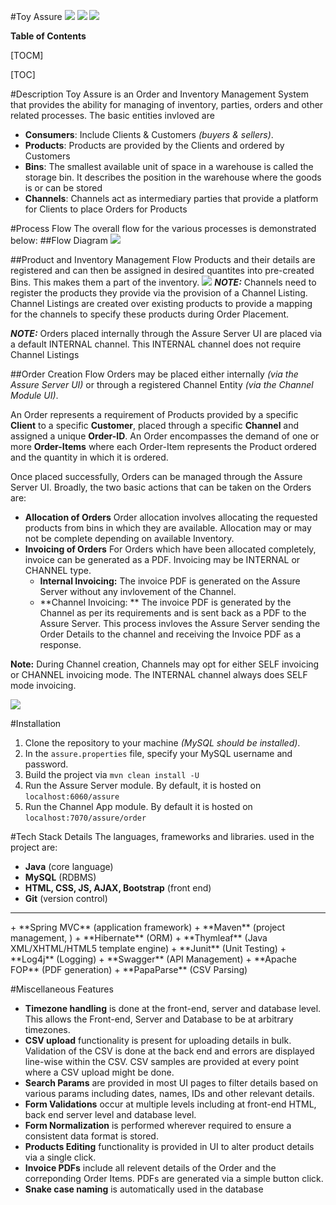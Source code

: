 #Toy Assure
![](https://i.ibb.co/30139VR/nextscm-squarelogo-1500222803446.png)
![](https://img.shields.io/github/forks/pandao/editor.md.svg) ![](https://img.shields.io/github/issues/pandao/editor.md.svg)

**Table of Contents**

[TOCM]

[TOC]

#Description
Toy Assure is an Order and Inventory Management System that provides the ability for managing of inventory, parties, orders and other related processes.
The basic entities invloved are
+ **Consumers**:
Include Clients & Customers *(buyers & sellers)*.
+ **Products**:
Products are provided by the Clients and ordered by Customers
+ **Bins**:
The smallest available unit of space in a warehouse is called the storage bin. It describes the position in the warehouse where the goods is or can be stored
+ **Channels**:
Channels act as intermediary parties that provide a platform for Clients to place Orders for Products

#Process Flow
The overall flow for the various processes is demonstrated below:
##Flow Diagram
![](https://i.ibb.co/31t3pX4/Untitled-Diagram.png)

##Product and Inventory Management Flow
Products and their details are registered and can then be assigned in desired quantites into pre-created Bins. This makes them a part of the inventory.
![](https://i.ibb.co/N65J8QV/Untitled-Diagram-1.png)
***NOTE:*** Channels need to register the products they provide via the provision of a Channel Listing. Channel Listings are created over existing products to provide a mapping for the channels to specify these products during Order Placement.

***NOTE:*** Orders placed internally through the Assure Server UI are placed via a default INTERNAL channel. This INTERNAL channel does not require Channel Listings

##Order Creation Flow
Orders may be placed either internally *(via the Assure Server UI)* or through a registered Channel Entity *(via the Channel Module UI)*.

An Order represents a requirement of Products provided by a specific **Client** to a specific **Customer**, placed through a specific **Channel** and assigned a unique **Order-ID**.
An Order encompasses the demand of one or more **Order-Items** where each Order-Item represents the Product ordered and the quantity in which it is ordered.

Once placed successfully, Orders can be managed through the Assure Server UI. Broadly, the two basic actions that can be taken on the Orders are:
+ **Allocation of Orders**
Order allocation involves allocating the requested products from bins in which they are available. Allocation may or may not be complete depending on available Inventory.
+ **Invoicing of Orders**
For Orders which have been allocated completely, invoice can be generated as a PDF. Invoicing may be INTERNAL or CHANNEL type.
	+ **Internal Invoicing:** The invoice PDF is generated on the Assure Server without any invlovement of the Channel.
	+ **Channel Invoicing: ** The invoice PDF is generated by the Channel as per its requirements and is sent back as a PDF to the Assure Server. This process invloves the Assure Server sending the Order Details to the channel and receiving the Invoice PDF as a response.

**Note:** During Channel creation, Channels may opt for either SELF invoicing or CHANNEL invoicing mode. The INTERNAL channel always does SELF mode invoicing.

![](https://i.ibb.co/8zqgzC7/Untitled-Diagram-2.png)

#Installation
1. Clone the repository to your machine *(MySQL should be installed)*.
2. In the ```assure.properties``` file, specify your MySQL username and password.
3. Build the project via ```mvn clean install -U```
4. Run the Assure Server module. By default, it is hosted on ```localhost:6060/assure```
5. Run the Channel App module.  By default it is hosted on ```localhost:7070/assure/order```

#Tech Stack Details
The languages, frameworks and libraries. used in the project are:
+ **Java** (core language)
+ **MySQL** (RDBMS)
+ **HTML, CSS, JS, AJAX, Bootstrap** (front end)
+ **Git** (version control)
<hr>
+ **Spring MVC** (application framework)
+ **Maven** (project management, )
+ **Hibernate** (ORM)
+ **Thymleaf** (Java XML/XHTML/HTML5 template engine)
+ **Junit** (Unit Testing)
+ **Log4j** (Logging)
+ **Swagger** (API Management)
+ **Apache FOP** (PDF generation)
+ **PapaParse** (CSV Parsing)


#Miscellaneous Features
+ **Timezone handling** is done at the front-end, server and database level. This allows the Front-end, Server and Database to be at arbitrary timezones.
+ **CSV upload** functionality is present for uploading details in bulk. Validation of the CSV is done at the back end and errors are displayed line-wise within the CSV. CSV samples are provided at every point where a CSV upload might be done.
+ **Search Params** are provided in most UI pages to filter details based on various params including dates, names, IDs and other relevant details.
+ **Form Validations** occur at multiple levels including at front-end HTML, back end server level and database level.
+ **Form Normalization** is performed wherever required to ensure a consistent data format is stored.
+ **Products Editing** functionality is provided in UI to alter product details via a single click.
+ **Invoice PDFs** include all relevent details of the Order and the correponding Order Items. PDFs are generated via a simple button click.
+ **Snake case naming** is automatically used in the database


